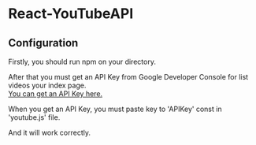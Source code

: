 # React-YouTubeAPI
## Configuration
Firstly, you should run npm on your directory.

After that you must get an API Key from Google Developer Console for list videos your index page. <br>
[You can get an API Key here.](https://developers.google.com/youtube/v3/docs/)

When you get an API Key, you must paste key to 'APIKey' const in 'youtube.js' file.

And it will work correctly.
